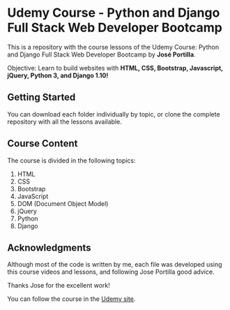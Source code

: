 # Udemy Course - Python and Django Full Stack Web Developer Bootcamp

This is a repository with the course lessons of the Udemy Course: Python and Django Full Stack Web Developer Bootcamp by **José Portilla**.

Objective: Learn to build websites with **HTML, CSS, Bootstrap, Javascript, jQuery, Python 3, and Django 1.10!**

## Getting Started
You can download each folder individually by topic, or clone the complete repository with all the lessons available.

## Course Content

The course is divided in the following topics:

1. HTML
2. CSS
3. Bootstrap
4. JavaScript
5. DOM (Document Object Model)
6. jQuery
7. Python
8. Django

## Acknowledgments
Although most of the code is written by me, each file was developed using this course videos and lessons, and following Jose Portilla good advice.

Thanks Jose for the excellent work!

You can follow the course in the [Udemy site](https://www.udemy.com/python-and-django-full-stack-web-developer-bootcamp/).
